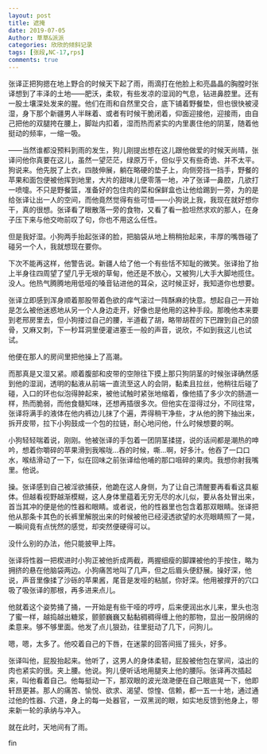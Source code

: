 ```yaml
---
layout: post
title: 遮掩
date: 2019-07-05
Author: 草草&派派
categories: 欣欣的倾斜记录
tags: [张段,NC-17,rps]
comments: true
---
```


张译正把狗摁在地上野合的时候天下起了雨，雨滴打在他脸上和亮晶晶的胸膛时张译想到了丰泽的土地——肥沃，柔软，有些发凉的湿润的气息，钻进鼻腔里。还有一股土壤深处发来的腥。他们在雨和自然里交合，底下铺着野餐垫，但也很快被浸湿，身下那个新疆男人半眯着、或者有时候干脆闭着，仰面迎接他，迎接雨，由自己把他的双腿挎在腰上，脚趾内扣着，湿而热而紧实的内里裹住他的阴茎，随着他挺动的频率，一缩一吸。

——当然谁都没预料到雨的发生，狗儿刚提出想在这儿跟他做爱的时候天尚晴，张译问他你真要在这儿，虽然一望茫茫，绿原万千，但似乎又有些奇诡、并不太平。狗说来。他先脱了上衣，四肢伸展，躺在略硬的垫子上，向侧旁挡一挡手，野餐的苹果和面包便被他挥到地里，大片的甜味儿便零落一地，冲了张译一鼻腔，几欲打一喷嚏。不只是野餐篮，准备好的包住肉的菜和保鲜盒也让他给踢到一旁，为的是给张译让出一人的空间，而他竟然觉得有些可惜——小狗说上我，我现在就好想你干，真的很想。张译看了眼散落一旁的食物，又看了看一脸坦然求欢的那人，在身子压下来与他交吻前叹了句，你也不用这么任性。

但是我好湿。小狗两手抬起张译的脸，把脑袋从地上稍稍抬起来，丰厚的嘴唇碰了碰另一个人，我就想现在要你。

下次不能再这样，他警告说。新疆人给了他一个有些恬不知耻的微笑。张译抬了抬上半身往四周望了望几乎无垠的草甸，他还是不放心，又被狗儿大手大脚地揽住。没人。他热气腾腾地用低哑的嗓音钻进他的耳朵，这时候正好，我知道你也想要。

张译立即感到浑身顺着那股带着色欲的痒气滚过一阵酥麻的快意。想起自己一开始是怎么被他迷惑地从另一个人身边走开，好像也是他用的这种手段。那晚他本来要到老邢房里去，但小狗搂过自己的腰，半道截了胡，略带胡茬的下巴蹭到自己的颌骨，又麻又刺，下一秒耳洞里便灌进塞壬一般的声音，说欣，不如到我这儿也试试。

他便在那人的房间里把他操上了高潮。

而那真是又湿又紧。顺着腹部和皮带的空隙往下摸上那只狗阴茎的时候张译确然感到他的湿润，透明的黏液从前端一直流至这人的会阴，黏柔且拉丝，他稍往后碰了碰，入口的环也似泡得肿起来，被他试触时紧张地缩着，像他插了多少次的肠道一样，热而脆弱，而他食髓知味，还想再插很多次。但他实在湿得过分，不同往常，张译将满手的液体在他内裤边儿抹了个遍，弄得稍干净些，才从他的胯下抽出来，拆开皮带，拉下小狗鼓成一个包的拉链，耐心地问他，什么时候想要的啊。

小狗轻轻喘着说，刚刚。他被张译的手包着一团阴茎揉搓，说的话间都是潮热的呻吟，想着你嚼碎的苹果滑到我喉咙…吞的时候，嘶…啊，好多汁。他吞了一口口水，喉结滑动了一下，似在回味之前张译给他哺的那口咀碎的果肉。我想你射我嘴里。他说。

操。张译感到自己被淫欲捕获，他跪在这人身侧，为了让自己清醒要再看看这具躯体。但越看视野越渐模糊，这人身体里蕴着无穷无尽的水儿似，要从各处冒出来，首当其冲的便是他的性器和眼睛。或者说，他的性器里也包含着那双眼睛。张译把他从那条卡其色的长裤里解脱出来的时候被他已经浸透欲望的水亮眼睛照了一晃，一瞬间竟有点恍然的感觉，却突然便硬得可以。

没什么别的办法，他只能披甲上阵。

张译将性器一把楔进时小狗正被他折成两截，两握细瘦的脚踝被他的手按住，略为拥挤的悬在他脑袋两边。小狗痛苦地叫了几声，但之后眉头便舒展。操好深，他说，声音里像揉了沙砾的苹果酱，尾音是发哑的粘腻，你好深。他用被撑开的穴口吸了吸张译的那根，再多进来点儿。

他就着这个姿势捅了捅，一开始是有些干哑的哼哼，后来便润出水儿来，里头也泡了蜜一样，越捣越出糖浆，颤颤巍巍又黏黏稠稠得缠上他的那物，显出一股阴绵的柔意来。够不够里面。他发了点儿狠劲，往里挺动了几下，问狗儿。

嗯，嗯，太多了。他咬着自己的下唇，在迷蒙的回答间摇了摇头，好多。

张译叫他，屁股抬起来。他听了，这男人的身体柔韧，屁股被他包在掌间，溢出的肉也紧实的很。夹上腰。他说。狗儿便听话地用腿夹上他的腰际。张译再次插起来，叫他看着自己。他每挺动一下，那双眼的波光潋滟便在自己眼底晃一下，他即轩昂更甚。那人的痛苦、愉悦、欲求、渴望、惊惶、信赖，都一五一十地，通过通过他的性器、穴道，身上的每一处器官，一双黑润的眼，如实地反馈到他身上，带来新一轮的承纳与冲入。

就在此时，天地间有了雨。



fin





